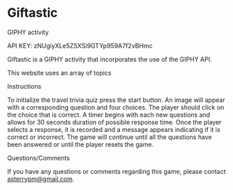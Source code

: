 # Giftastic
GIPHY activity

 API KEY:
 zNUgiyXLe5ZSXSi9GTYp959A7f2vBHmc

 Giftastic is a GIPHY activity that incorporates the use of the GIPHY API.

This website uses an array of topics

Instructions

To initialize the travel trivia quiz press the start button. An image will appear with a corresponding question and four choices. The player should click on the choice that is correct. A timer begins with each new questions and allows for 30 seconds duration of possible response time. Once the player selects a response, it is recorded and a message appears indicating if it is correct or incorrect. The game will continue until all the questions have been answered or until the player resets the game.

Questions/Comments

If you have any questions or comments regarding this game, please contact asterrypm@gmail.com.


